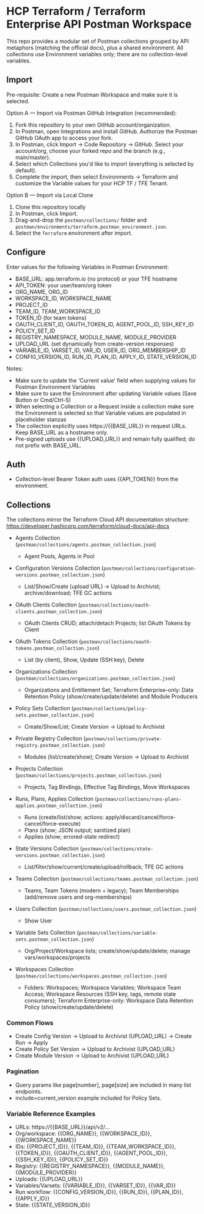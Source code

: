 # HCP Terraform / Terraform Enterprise API Postman Workspace

This repo provides a modular set of Postman collections grouped by API metaphors (matching the official docs), plus a shared environment. All collections use Environment variables only; there are no collection-level variables.

## Import

Pre-requisite: Create a new Postman Workspace and make sure it is selected.

Option A — Import via Postman GitHub Integration (recommended):
1. Fork this repository to your own GitHub account/organization.
2. In Postman, open Integrations and install GitHub. Authorize the Postman GitHub OAuth app to access your fork.
3. In Postman, click Import → Code Repository → GitHub. Select your account/org, choose your forked repo and the branch (e.g., main/master).
4. Select which Collections you'd like to import (everything is selected by default).
5. Complete the import, then select Environments -> Terraform and customize the Variable values for your HCP TF / TFE Tenant.

Option B — Import via Local Clone
1. Clone this repository locally
2. In Postman, click Import.
2. Drag-and-drop the `postman/collections/` folder and `postman/environments/terraform.postman_environment.json`.
3. Select the `Terraform` environment after import.

## Configure

Enter values for the following Variables in Postman Environment:

- BASE_URL: app.terraform.io (no protocol) or your TFE hostname
- API_TOKEN: your user/team/org token
- ORG_NAME, ORG_ID
- WORKSPACE_ID, WORKSPACE_NAME
- PROJECT_ID
- TEAM_ID, TEAM_WORKSPACE_ID
- TOKEN_ID (for team tokens)
- OAUTH_CLIENT_ID, OAUTH_TOKEN_ID, AGENT_POOL_ID, SSH_KEY_ID
- POLICY_SET_ID
- REGISTRY_NAMESPACE, MODULE_NAME, MODULE_PROVIDER
- UPLOAD_URL (set dynamically from create-version responses)
- VARIABLE_ID, VARSET_ID, VAR_ID, USER_ID, ORG_MEMBERSHIP_ID
- CONFIG_VERSION_ID, RUN_ID, PLAN_ID, APPLY_ID, STATE_VERSION_ID

Notes:
- Make sure to update the 'Current value' field when supplying values for Postman Environment Variables
- Make sure to save the Environment after updating Variable values (Save Button or Cmd/Ctrl-S)
- When selecting a Collection or a Request inside a collection make sure the Environment is selected so that Variable values are populated in placeholder stanzas
- The collection explicitly uses https://{{BASE_URL}} in request URLs. Keep BASE_URL as a hostname only.
- Pre-signed uploads use {{UPLOAD_URL}} and remain fully qualified; do not prefix with BASE_URL.

## Auth

- Collection-level Bearer Token auth uses {{API_TOKEN}} from the environment.

## Collections

The collections mirror the Terraform Cloud API documentation structure: https://developer.hashicorp.com/terraform/cloud-docs/api-docs

- Agents Collection (`postman/collections/agents.postman_collection.json`)
	- Agent Pools, Agents in Pool

- Configuration Versions Collection (`postman/collections/configuration-versions.postman_collection.json`)
	- List/Show/Create (upload URL) → Upload to Archivist; archive/download; TFE GC actions

- OAuth Clients Collection (`postman/collections/oauth-clients.postman_collection.json`)
	- OAuth Clients CRUD; attach/detach Projects; list OAuth Tokens by Client

- OAuth Tokens Collection (`postman/collections/oauth-tokens.postman_collection.json`)
	- List (by client), Show, Update (SSH key), Delete

- Organizations Collection (`postman/collections/organizations.postman_collection.json`)
	- Organizations and Entitlement Set; Terraform Enterprise-only: Data Retention Policy (show/create/update/delete) and Module Producers

- Policy Sets Collection (`postman/collections/policy-sets.postman_collection.json`)
	- Create/Show/List; Create Version → Upload to Archivist

- Private Registry Collection (`postman/collections/private-registry.postman_collection.json`)
	- Modules (list/create/show); Create Version → Upload to Archivist

- Projects Collection (`postman/collections/projects.postman_collection.json`)
	- Projects, Tag Bindings, Effective Tag Bindings, Move Workspaces

- Runs, Plans, Applies Collection (`postman/collections/runs-plans-applies.postman_collection.json`)
	- Runs (create/list/show; actions: apply/discard/cancel/force-cancel/force-execute)
	- Plans (show; JSON output; sanitized plan)
	- Applies (show; errored-state redirect)

- State Versions Collection (`postman/collections/state-versions.postman_collection.json`)
	- List/filter/show/current/create/upload/rollback; TFE GC actions

- Teams Collection (`postman/collections/teams.postman_collection.json`)
	- Teams, Team Tokens (modern + legacy); Team Memberships (add/remove users and org-memberships)

- Users Collection (`postman/collections/users.postman_collection.json`)
	- Show User

- Variable Sets Collection (`postman/collections/variable-sets.postman_collection.json`)
	- Org/Project/Workspace lists; create/show/update/delete; manage vars/workspaces/projects

- Workspaces Collection (`postman/collections/workspaces.postman_collection.json`)
	- Folders: Workspaces; Workspace Variables; Workspace Team Access; Workspace Resources (SSH key, tags, remote state consumers); Terraform Enterprise-only: Workspace Data Retention Policy (show/create/update/delete)

### Common Flows

- Create Config Version → Upload to Archivist (UPLOAD_URL) → Create Run → Apply
- Create Policy Set Version → Upload to Archivist (UPLOAD_URL)
- Create Module Version → Upload to Archivist (UPLOAD_URL)

### Pagination

- Query params like page[number], page[size] are included in many list endpoints.
- include=current_version example included for Policy Sets.

### Variable Reference Examples

- URLs: https://{{BASE_URL}}/api/v2/...
- Org/workspace: {{ORG_NAME}}, {{WORKSPACE_ID}}, {{WORKSPACE_NAME}}
- IDs: {{PROJECT_ID}}, {{TEAM_ID}}, {{TEAM_WORKSPACE_ID}}, {{TOKEN_ID}}, {{OAUTH_CLIENT_ID}}, {{AGENT_POOL_ID}}, {{SSH_KEY_ID}}, {{POLICY_SET_ID}}
- Registry: {{REGISTRY_NAMESPACE}}, {{MODULE_NAME}}, {{MODULE_PROVIDER}}
- Uploads: {{UPLOAD_URL}}
- Variables/Varsets: {{VARIABLE_ID}}, {{VARSET_ID}}, {{VAR_ID}}
- Run workflow: {{CONFIG_VERSION_ID}}, {{RUN_ID}}, {{PLAN_ID}}, {{APPLY_ID}}
- State: {{STATE_VERSION_ID}}
